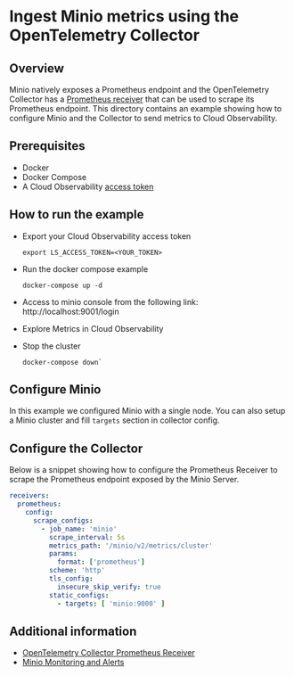 # Ingest Minio metrics using the OpenTelemetry Collector

## Overview

 Minio natively exposes a Prometheus endpoint and the OpenTelemetry Collector has a [Prometheus receiver][otel-prom-receiver] that can be used to scrape its Prometheus endpoint. This directory contains an example showing how to configure Minio and the Collector to send metrics to Cloud Observability.

## Prerequisites

* Docker
* Docker Compose
* A Cloud Observability [access token][ls-docs-access-token]

## How to run the example

* Export your Cloud Observability access token
  ```
  export LS_ACCESS_TOKEN=<YOUR_TOKEN>
  ```
* Run the docker compose example
  ```
  docker-compose up -d
  ```
* Access to minio console from the following link: http://localhost:9001/login

* Explore Metrics in Cloud Observability

* Stop the cluster
  ```
  docker-compose down`
  ```


## Configure Minio

In this example we configured Minio with a single node. You can also setup a Minio cluster and fill `targets` section in collector config.

## Configure the Collector

Below is a snippet showing how to configure the Prometheus Receiver to scrape the Prometheus endpoint exposed by the Minio Server.

```yaml
receivers:
  prometheus:
    config:
      scrape_configs:
        - job_name: 'minio'
          scrape_interval: 5s
          metrics_path: '/minio/v2/metrics/cluster'
          params:
            format: ['prometheus']
          scheme: 'http'
          tls_config:
            insecure_skip_verify: true
          static_configs:
            - targets: [ 'minio:9000' ]

```



## Additional information

- [OpenTelemetry Collector Prometheus Receiver][otel-prom-receiver]
- [Minio Monitoring and Alerts][minio-monitoring-alerts]

[ls-docs-access-token]: https://docs.lightstep.com/docs/create-and-manage-access-tokens
[otel-prom-receiver]: https://github.com/open-telemetry/opentelemetry-collector-contrib/tree/main/receiver/prometheusreceiver
[minio-monitoring-alerts]: https://min.io/docs/minio/linux/operations/monitoring.html
